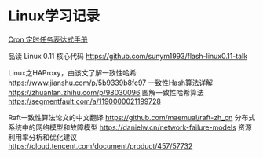# Linux学习记录

[Cron 定时任务表达式手册](https://www.gairuo.com/p/cron-expression-sheet)

品读 Linux 0.11 核心代码
	https://github.com/sunym1993/flash-linux0.11-talk


Linux之HAProxy，由该文了解一致性哈希
	https://www.jianshu.com/p/5b9339b8fc97
一致性Hash算法详解
	https://zhuanlan.zhihu.com/p/98030096
图解一致性哈希算法
	https://segmentfault.com/a/1190000021199728

Raft一致性算法论文的中文翻译
	https://github.com/maemual/raft-zh_cn
分布式系统中的网络模型和故障模型
	https://danielw.cn/network-failure-models
资源利用率分析和优化建议
	https://cloud.tencent.com/document/product/457/57732
